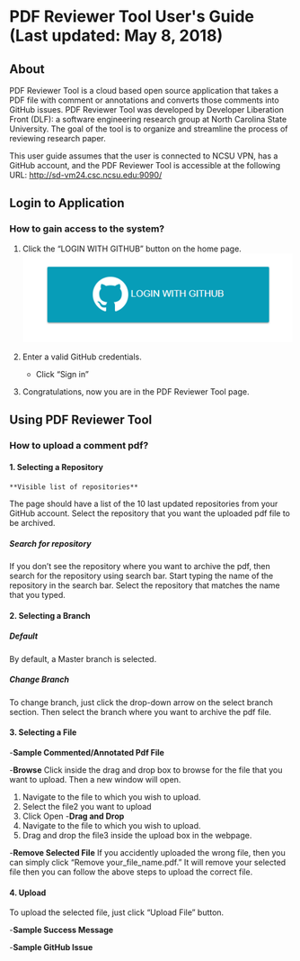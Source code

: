 # PDF Reviewer Tool User&#39;s Guide (Last updated: May 8, 2018)

## About 
PDF Reviewer Tool is a cloud based open source application that takes a PDF file with comment or annotations and converts those comments into GitHub issues. PDF Reviewer Tool was developed by Developer Liberation Front (DLF): a software engineering research group at North Carolina State University. The goal of the tool is to organize and streamline the process of reviewing research paper. 

This user guide assumes that the user is connected to NCSU VPN, has a GitHub account, and the PDF Reviewer Tool is accessible at the following URL: http://sd-vm24.csc.ncsu.edu:9090/ 

## Login to Application
### How to gain access to the system?
1. Click the “LOGIN WITH GITHUB” button on the home page. 
	![GitHub profile options menu](./assets/userGuides/LoginButton.png)
2. Enter a valid GitHub credentials.
	* Click “Sign in” 

3. Congratulations, now you are in the PDF Reviewer Tool page. 

## Using PDF Reviewer Tool
### How to upload a comment pdf?
#### 1. Selecting a Repository
	**Visible list of repositories**
The page should have a list of the 10 last updated repositories from your GitHub account. Select the repository that you want the uploaded pdf file to be archived. 

##### Search for repository
If you don’t see the repository where you want to archive the pdf, then search for the repository using search bar. Start typing the name of the repository in the search bar. Select the repository that matches the name that you typed.

#### 2. Selecting a Branch
##### Default 
By default, a Master branch is selected. 

##### Change Branch
To change branch, just click the drop-down arrow on the select branch section. Then select the branch where you want to archive the pdf file.

#### 3. Selecting a File 
-**Sample Commented/Annotated Pdf File**

-**Browse**
Click inside the drag and drop box to browse for the file that you want to upload. Then a new window will open.
1.  Navigate to the file to which you wish to upload.
2. Select the file2 you want to upload 
3. Click Open
-**Drag and Drop**
1. Navigate to the file to which you wish to upload.
2. Drag and drop the file3 inside the upload box in the webpage. 

-**Remove Selected File**
If you accidently uploaded the wrong file, then you can simply click “Remove your_file_name.pdf.” It will remove your selected file then you can follow the above steps to upload the correct file.

#### 4. Upload
To upload the selected file, just click “Upload File” button.

-**Sample Success Message**

-**Sample GitHub Issue**




